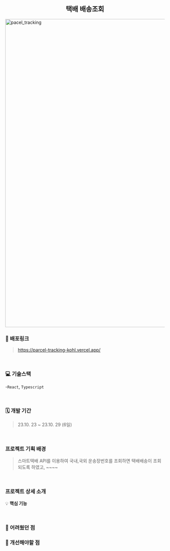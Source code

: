 

<h2 align="center">택배 배송조회</h2>
<img src="https://github.com/kkkkinderjoy/parcel-tracking/assets/142365394/5c62cc08-9463-4c3f-86fb-7ced2a576999" width="970" alt="pacel_tracking" >


### 🔗 배포링크

> <https://parcel-tracking-kohl.vercel.app/>

<br />


### 💻 기술스택

-`React`, `Typescript`

<br />



### 🗓 개발 기간
> 23.10. 23 ~ 23.10. 29 (6일)

<br />



### 프로젝트 기획 배경
> 스마트택배 API를 이용하여 국내,국외 운송장번호를 조회하면 택배배송이 조회되도록 하였고, ~~~~
<br />

### 프로젝트 상세 소개

💡 **핵심 기능**



<br />


### 🎨 어려웠던 점
>  

### 🎨 개선해야할 점
> 

